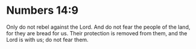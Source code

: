 # Numbers 14:9

Only do not rebel against the Lord. And do not fear the people of the land, for they are bread for us. Their protection is removed from them, and the Lord is with us; do not fear them.
